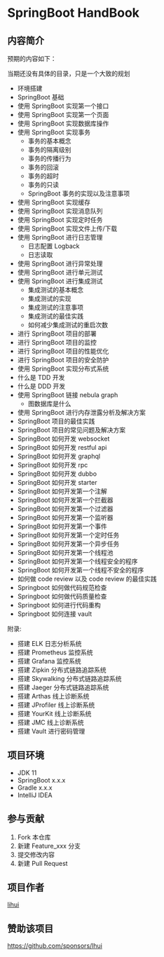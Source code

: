 # SpringBoot HandBook

## 内容简介

预期的内容如下：

当期还没有具体的目录，只是一个大致的规划

- 环境搭建
- SpringBoot 基础
- 使用 SpringBoot 实现第一个接口
- 使用 SpringBoot 实现第一个页面
- 使用 SpringBoot 实现数据库操作
- 使用 SpringBoot 实现事务
  - 事务的基本概念
  - 事务的隔离级别
  - 事务的传播行为
  - 事务的回滚
  - 事务的超时
  - 事务的只读
  - SpringBoot 事务的实现以及注意事项
- 使用 SpringBoot 实现缓存
- 使用 SpringBoot 实现消息队列
- 使用 SpringBoot 实现定时任务
- 使用 SpringBoot 实现文件上传/下载
- 使用 SpringBoot 进行日志管理
  - 日志配置 Logback
  - 日志读取
- 使用 SpringBoot 进行异常处理
- 使用 SpringBoot 进行单元测试
- 使用 SpringBoot 进行集成测试
  - 集成测试的基本概念
  - 集成测试的实现
  - 集成测试的注意事项
  - 集成测试的最佳实践
  - 如何减少集成测试的重启次数
- 进行 SpringBoot 项目的部署
- 进行 SpringBoot 项目的监控
- 进行 SpringBoot 项目的性能优化
- 进行 SpringBoot 项目的安全防护
- 使用 SpringBoot 实现分布式系统
- 什么是 TDD 开发
- 什么是 DDD 开发
- 使用 SpringBoot 链接 nebula graph
  - 图数据库是什么
- 使用 SpringBoot 进行内存泄露分析及解决方案
- SpringBoot 项目的最佳实践
- SpringBoot 项目的常见问题及解决方案
- SpringBoot 如何开发 websocket
- SpringBoot 如何开发 restful api
- SpringBoot 如何开发 graphql
- SpringBoot 如何开发 rpc
- SpringBoot 如何开发 dubbo
- SpringBoot 如何开发 starter
- SpringBoot 如何开发第一个注解
- SpringBoot 如何开发第一个拦截器
- SpringBoot 如何开发第一个过滤器
- SpringBoot 如何开发第一个监听器
- SpringBoot 如何开发第一个事件
- SpringBoot 如何开发第一个定时任务
- SpringBoot 如何开发第一个异步任务
- SpringBoot 如何开发第一个线程池
- SpringBoot 如何开发第一个线程安全的程序
- SpringBoot 如何开发第一个线程不安全的程序
- 如何做 code review 以及 code review 的最佳实践
- Springboot 如何做代码规范检查
- Springboot 如何做代码质量检查
- Springboot 如何进行代码重构
- Springboot 如何连接 vault

附录:

- 搭建 ELK 日志分析系统
- 搭建 Prometheus 监控系统
- 搭建 Grafana 监控系统
- 搭建 Zipkin 分布式链路追踪系统
- 搭建 Skywalking 分布式链路追踪系统
- 搭建 Jaeger 分布式链路追踪系统
- 搭建 Arthas 线上诊断系统
- 搭建 JProfiler 线上诊断系统
- 搭建 YourKit 线上诊断系统
- 搭建 JMC 线上诊断系统
- 搭建 Vault 进行密码管理

## 项目环境

- JDK 11
- SpringBoot x.x.x
- Gradle x.x.x
- IntelliJ IDEA

## 参与贡献

1. Fork 本仓库
2. 新建 Feature_xxx 分支
3. 提交修改内容
4. 新建 Pull Request

## 项目作者

 [lihui](https://github.com/lhui)

## 赞助该项目

<https://github.com/sponsors/lhui>
